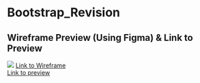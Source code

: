 # Bootstrap_Revision

<h2>Wireframe Preview (Using Figma) & Link to Preview</h2>
<img src="https://holivielvaldez.dev/static/02a11028c5de4a709633041c542040c8/ee604/figma-icon.png" size="2" />
<a href="https://www.figma.com/file/RPHpIeMz6toWf8CdfmSqul/Untitled?type=whiteboard&node-id=0%3A1&t=1n5pVZqgHQj1oeQS-1">Link to Wireframe<a />
  <br />
<a href="https://ixgnoy.github.io/Bootstrap_Revision/">Link to preview <a />

